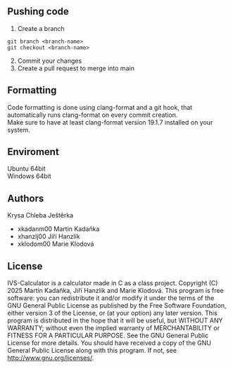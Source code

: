Pushing code
------
1. Create a branch
``` 
git branch <branch-name>
git checkout <branch-name>
``` 
2. Commit your changes
3. Create a pull request to merge into main

Formatting
------
Code formatting is done using clang-format and a git hook, that automatically runs clang-format on every commit creation.  
Make sure to have at least clang-format version 19.1.7 installed on your system. 

Enviroment
------

Ubuntu 64bit  
Windows 64bit

Authors
------

Krysa Chleba Ještěrka
- xkadanm00 Martin Kadaňka 
- xhanzlj00 Jiří Hanzlík 
- xklodom00 Marie Klodová 

License
-------

IVS-Calculator is a calculator made in C as a class project. Copyright (C) 2025 Martin Kadaňka, Jiří Hanzlík and Marie Klodová. This program is free software: you can redistribute it and/or modify it under the terms of the GNU General Public License as published by the Free Software Foundation, either version 3 of the License, or (at your option) any later version. This program is distributed in the hope that it will be useful, but WITHOUT ANY WARRANTY; without even the implied warranty of MERCHANTABILITY or FITNESS FOR A PARTICULAR PURPOSE. See the GNU General Public License for more details. You should have received a copy of the GNU General Public License along with this program. If not, see <http://www.gnu.org/licenses/>.
